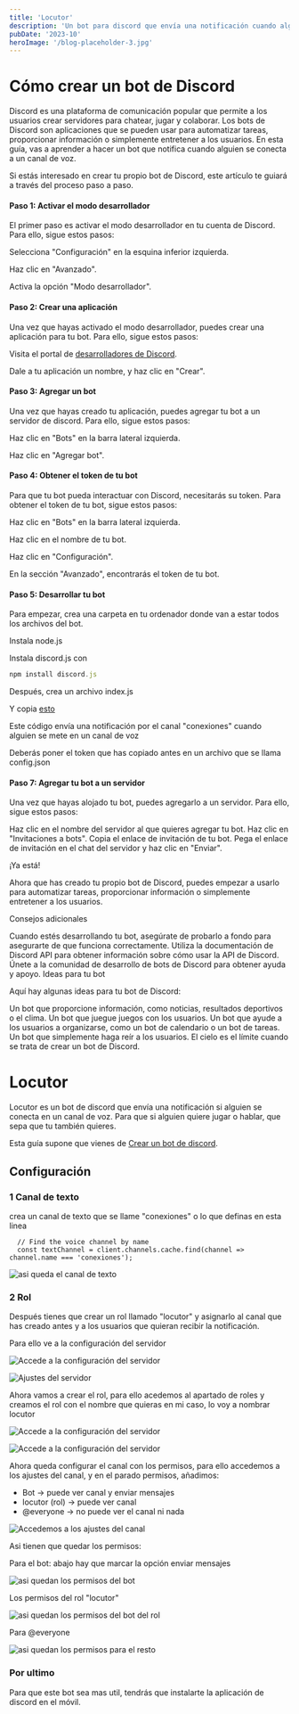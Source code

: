 ```yaml
---
title: 'Locutor'
description: 'Un bot para discord que envía una notificación cuando alguien se conecta a un canal de voz'
pubDate: '2023-10'
heroImage: '/blog-placeholder-3.jpg'
---
```


<!--
    << [Crear un bot de discord](../discordjs-make) 
    
    >> [Como alojar un bot de discord](../discordjs-host)
-->


# Cómo crear un bot de Discord

Discord es una plataforma de comunicación popular que permite a los usuarios crear servidores para chatear, jugar y colaborar. Los bots de Discord son aplicaciones que se pueden usar para automatizar tareas, proporcionar información o simplemente entretener a los usuarios. En esta guía, vas a aprender a hacer un bot que notifica cuando alguien se conecta a un canal de voz.

Si estás interesado en crear tu propio bot de Discord, este artículo te guiará a través del proceso paso a paso.


#### Paso 1: Activar el modo desarrollador

El primer paso es activar el modo desarrollador en tu cuenta de Discord. Para ello, sigue estos pasos:


Selecciona "Configuración" en la esquina inferior izquierda.

Haz clic en "Avanzado".

Activa la opción "Modo desarrollador".


#### Paso 2: Crear una aplicación

Una vez que hayas activado el modo desarrollador, puedes crear una aplicación para tu bot. Para ello, sigue estos pasos:

Visita el portal de [desarrolladores de Discord](https://discord.com/developers/applications?new_application=true).

Dale a tu aplicación un nombre, y haz clic en "Crear".



#### Paso 3: Agregar un bot

Una vez que hayas creado tu aplicación, puedes agregar tu bot a un servidor de discord. Para ello, sigue estos pasos:

Haz clic en "Bots" en la barra lateral izquierda.

Haz clic en "Agregar bot".


#### Paso 4: Obtener el token de tu bot

Para que tu bot pueda interactuar con Discord, necesitarás su token. Para obtener el token de tu bot, sigue estos pasos:

Haz clic en "Bots" en la barra lateral izquierda.

Haz clic en el nombre de tu bot.

Haz clic en "Configuración".

En la sección "Avanzado", encontrarás el token de tu bot.

#### Paso 5: Desarrollar tu bot

Para empezar, crea una carpeta en tu ordenador donde van a estar todos los archivos del bot.

Instala node.js

Instala discord.js con

```js
npm install discord.js
```


Después, crea un archivo index.js

Y copia [esto](https://github.com/lordor5/Locutor/blob/main/index.js)

Este código envía una notificación por el canal "conexiones" cuando alguien se mete en un canal de voz

Deberás poner el token que has copiado antes en un archivo que se llama config.json


#### Paso 7: Agregar tu bot a un servidor

Una vez que hayas alojado tu bot, puedes agregarlo a un servidor. Para ello, sigue estos pasos:

Haz clic en el nombre del servidor al que quieres agregar tu bot.
Haz clic en "Invitaciones a bots".
Copia el enlace de invitación de tu bot.
Pega el enlace de invitación en el chat del servidor y haz clic en "Enviar".

¡Ya está!

Ahora que has creado tu propio bot de Discord, puedes empezar a usarlo para automatizar tareas, proporcionar información o simplemente entretener a los usuarios.

Consejos adicionales

Cuando estés desarrollando tu bot, asegúrate de probarlo a fondo para asegurarte de que funciona correctamente.
Utiliza la documentación de Discord API para obtener información sobre cómo usar la API de Discord.
Únete a la comunidad de desarrollo de bots de Discord para obtener ayuda y apoyo.
Ideas para tu bot

Aquí hay algunas ideas para tu bot de Discord:

Un bot que proporcione información, como noticias, resultados deportivos o el clima.
Un bot que juegue juegos con los usuarios.
Un bot que ayude a los usuarios a organizarse, como un bot de calendario o un bot de tareas.
Un bot que simplemente haga reír a los usuarios.
El cielo es el límite cuando se trata de crear un bot de Discord.



# Locutor


Locutor es un bot de discord que envía una notificación si alguien se conecta en un canal de voz. Para que si alguien quiere jugar o hablar, que sepa que tu también quieres.

Esta guía supone que vienes de [Crear un bot de discord](../discordjs-make).


## Configuración



### 1 Canal de texto

crea un canal de texto que se llame "conexiones" o lo que definas en esta linea

```
  // Find the voice channel by name
  const textChannel = client.channels.cache.find(channel => channel.name === 'conexiones');
```

![asi queda el canal de texto](/locutor/Canal.JPG)



### 2 Rol

Después tienes que crear un rol llamado "locutor" y asignarlo al canal que has creado antes y a los usuarios que quieran recibir la notificación.


Para ello ve a la configuración del servidor

![Accede a la configuración del servidor](/locutor/ConfiguracionServidor.JPG)




![Ajustes del servidor](/locutor/AjustesDelServidor.JPG)

Ahora vamos a crear el rol, para ello acedemos al apartado de roles y creamos el rol con el nombre que quieras en mi caso, lo voy a nombrar locutor

![Accede a la configuración del servidor](/locutor/CrearRol.JPG)

![Accede a la configuración del servidor](/locutor/RolCreado.JPG)


Ahora queda configurar el canal con los permisos, para ello accedemos a los ajustes del canal, y en el parado permisos, añadimos:

- Bot -> puede ver canal y enviar mensajes
- locutor (rol) -> puede ver canal
- @everyone -> no puede ver el canal ni nada


![Accedemos a los ajustes del canal](/locutor/Canal.JPG)



Asi tienen que quedar los permisos:

Para el bot: abajo hay que marcar la opción enviar mensajes

![asi quedan los permisos del bot](/locutor/PermisosBotLocutor.JPG)


Los permisos del rol "locutor"

![asi quedan los permisos del bot del rol](/locutor/PermisosLocutor.JPG)

Para @everyone

![asi quedan los permisos para el resto](/locutor/PermisosEveryone.JPG)



### Por ultimo

Para que este bot sea mas util, tendrás que instalarte la aplicación de discord en el móvil.